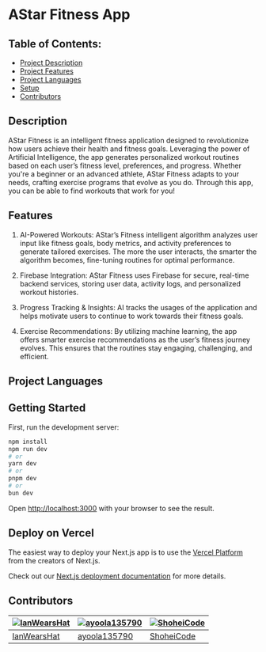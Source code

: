 # AStar Fitness App
## Table of Contents:
- [Project Description](#description)
- [Project Features](#features)
- [Project Languages](#project-languages)
- [Setup](#getting-started)
- [Contributors](#contributors)

## Description
AStar Fitness is an intelligent fitness application designed to revolutionize how users achieve their health and fitness goals. Leveraging the power of Artificial Intelligence, the app generates personalized workout routines based on each user’s fitness level, preferences, and progress. Whether you're a beginner or an advanced athlete, AStar Fitness adapts to your needs, crafting exercise programs that evolve as you do. Through this app, you can be able to find workouts that work for you!

## Features
1. AI-Powered Workouts: AStar’s Fitness intelligent algorithm analyzes user input like fitness goals, body metrics, and activity preferences to generate tailored exercises. The more the user interacts, the smarter the algorithm becomes, fine-tuning routines for optimal performance.

2. Firebase Integration: AStar Fitness uses Firebase for secure, real-time backend services, storing user data, activity logs, and personalized workout histories. 

3. Progress Tracking & Insights: AI tracks the usages of the application and helps motivate users to continue to work towards their fitness goals.

4. Exercise Recommendations: By utilizing machine learning, the app offers smarter exercise recommendations as the user’s fitness journey evolves. This ensures that the routines stay engaging, challenging, and efficient.

## Project Languages

## Getting Started

First, run the development server:

```bash
npm install
npm run dev
# or
yarn dev
# or
pnpm dev
# or
bun dev
```

Open [http://localhost:3000](http://localhost:3000) with your browser to see the result.

## Deploy on Vercel

The easiest way to deploy your Next.js app is to use the [Vercel Platform](https://vercel.com/new?utm_medium=default-template&filter=next.js&utm_source=create-next-app&utm_campaign=create-next-app-readme) from the creators of Next.js.

Check out our [Next.js deployment documentation](https://nextjs.org/docs/deployment) for more details.

## Contributors
[![IanWearsHat](https://github.com/user-attachments/assets/644b3997-385c-4274-8b45-799c8d213e18)](https://github.com/iharsh234)  | [![ayoola135790](https://github.com/user-attachments/assets/f0efd49a-2ca1-4905-a2bc-e7b82d805419)](https://www.quandl.com/) | [![ShoheiCode](https://github.com/user-attachments/assets/9201f055-0e10-4723-93c7-9818a769f111)](https://portfoliowebsite-36391.web.app/)
---|---|---
[IanWearsHat](https://github.com/IanWearsHat) | [ayoola135790](https://github.com/ayoola135790) | [ShoheiCode](https://github.com/Shoheicode)

<!-- ALL-CONTRIBUTORS-LIST:START - Do not remove or modify this section -->
<!-- prettier-ignore-start -->
<!-- markdownlint-disable -->

<!-- markdownlint-restore -->
<!-- prettier-ignore-end -->

<!-- ALL-CONTRIBUTORS-LIST:END -->

